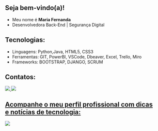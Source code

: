 

 <div>
  
  ## Seja bem-vindo(a)! 
 - Meu nome é <b>Maria Fernanda</b>
 - Desenvolvedora Back-End | Segurança Digital

  ## Tecnologias: 
- Linguagens: Python,Java, HTML5, CSS3
- Ferramentas: GIT, PowerBI, VSCode, Dbeaver, Excel, Trello, Miro
- Frameworks: BOOTSTRAP, DJANGO, SCRUM



## Contatos:
<div> 
  <a href="https://www.linkedin.com/in/mariafernandablois/"><img src="https://img.shields.io/badge/LinkedIn -0077B5?style=for-the-badge&logo=linkedin&logoColor=white"/> 
  <a href= "mailto:mariafernandaximenesblois@gmail.com"><img src= "https://img.shields.io/badge/Gmail-D14836?style=for-the-badge&logo=gmail&logoColor=white"/>                               </div>

## Acompanhe o meu perfil profissional com dicas e notícias de tecnologia:
 <a href="https://www.instagram.com/mf.tech01/" target="_blank"><img src="https://img.shields.io/badge/MF.tech01-E4405F?style=for-the-badge&logo=instagram&logoColor=white" target="_blank">

</div>

<!--
**Nandabdev/nandabdev** is a ✨ _special_ ✨ repository because its `README.md` (this file) appears on your GitHub profile.

Here are some ideas to get you started:

- 🔭 I’m currently working on ...
- 🌱 I’m currently learning ...
- 👯 I’m looking to collaborate on ...
- 🤔 I’m looking for help with ...
- 💬 Ask me about ...
- 📫 How to reach me: ...
- 😄 Pronouns: ...
- ⚡ Fun fact: ...
-->
